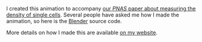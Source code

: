 I created this animation to accompany [our *PNAS* paper about measuring the density of single cells](http://wgrover.com/research/2011/06/20/cell-density.html).  Several people have asked me how I made the animation, so here is the [Blender](http://www.blender.org/) source code.

More details on how I made this are available [on my website](http://wgrover.com/graphics/).